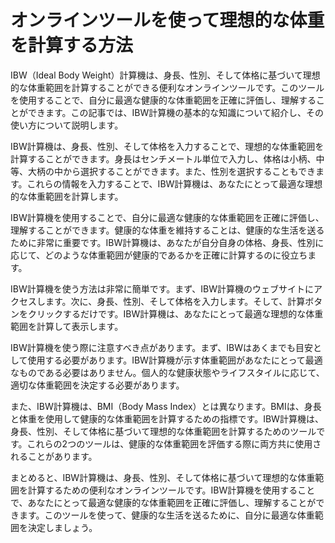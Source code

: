 オンラインツールを使って理想的な体重を計算する方法
=========================

IBW（Ideal Body Weight）計算機は、身長、性別、そして体格に基づいて理想的な体重範囲を計算することができる便利なオンラインツールです。このツールを使用することで、自分に最適な健康的な体重範囲を正確に評価し、理解することができます。この記事では、IBW計算機の基本的な知識について紹介し、その使い方について説明します。

IBW計算機は、身長、性別、そして体格を入力することで、理想的な体重範囲を計算することができます。身長はセンチメートル単位で入力し、体格は小柄、中等、大柄の中から選択することができます。また、性別を選択することもできます。これらの情報を入力することで、IBW計算機は、あなたにとって最適な理想的な体重範囲を計算します。

IBW計算機を使用することで、自分に最適な健康的な体重範囲を正確に評価し、理解することができます。健康的な体重を維持することは、健康的な生活を送るために非常に重要です。IBW計算機は、あなたが自分自身の体格、身長、性別に応じて、どのような体重範囲が健康的であるかを正確に計算するのに役立ちます。

IBW計算機を使う方法は非常に簡単です。まず、IBW計算機のウェブサイトにアクセスします。次に、身長、性別、そして体格を入力します。そして、計算ボタンをクリックするだけです。IBW計算機は、あなたにとって最適な理想的な体重範囲を計算して表示します。

IBW計算機を使う際に注意すべき点があります。まず、IBWはあくまでも目安として使用する必要があります。IBW計算機が示す体重範囲があなたにとって最適なものである必要はありません。個人的な健康状態やライフスタイルに応じて、適切な体重範囲を決定する必要があります。

また、IBW計算機は、BMI（Body Mass Index）とは異なります。BMIは、身長と体重を使用して健康的な体重範囲を計算するための指標です。IBW計算機は、身長、性別、そして体格に基づいて理想的な体重範囲を計算するためのツールです。これらの2つのツールは、健康的な体重範囲を評価する際に両方共に使用されることがあります。

まとめると、IBW計算機は、身長、性別、そして体格に基づいて理想的な体重範囲を計算するための便利なオンラインツールです。IBW計算機を使用することで、あなたにとって最適な健康的な体重範囲を正確に評価し、理解することができます。このツールを使って、健康的な生活を送るために、自分に最適な体重範囲を決定しましょう。
